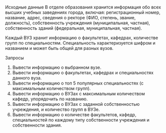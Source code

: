 Исходные данные
В отделе образования хранится информация обо всех высших учебных заведениях города, включая: регистрационный номер, название, адрес, сведения о ректоре (ФИО, степень, звание, должность), собственность учреждения (муниципальная, частная), собственность зданий (федеральная, муниципальная, частная).

Каждый ВУЗ хранит информацию о факультетах, кафедрах, количестве групп по специальностям. Специальность характеризуется шифром и названием и может быть общей для разных вузов.

Запросы

1. Вывести информацию о выбранном вузе.
2. Вывести информацию о факультетах, кафедрах и специальностях данного вуза.
3. Вывести информацию о топ 5 популярных специальностях (с максимальным количеством групп).
4. Вывести информацию о ВУЗах с максимальным количеством кафедр, упорядочить по названию.
5. Вывести информацию о ВУЗах с заданной собственностью учреждения, и количество групп в ВУЗе.
6. Вывести информацию о количестве факультетов, кафедр, специальностей по каждому типу собственности учреждения и собственности здания.
